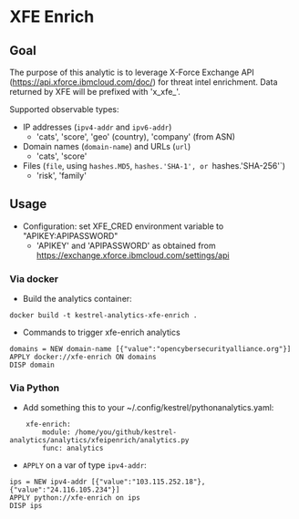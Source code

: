 # XFE Enrich

## Goal

The purpose of this analytic is to leverage X-Force Exchange API
(https://api.xforce.ibmcloud.com/doc/) for threat intel
enrichment. Data returned by XFE will be prefixed with 'x_xfe_'.

Supported observable types:
- IP addresses (`ipv4-addr` and `ipv6-addr`)
  - 'cats', 'score', 'geo' (country), 'company' (from ASN)
- Domain names (`domain-name`) and URLs (`url`)
  - 'cats', 'score'
- Files (`file`, using `hashes.MD5`, `hashes.'SHA-1', or `hashes.'SHA-256'`)
  - 'risk', 'family'

## Usage

- Configuration: set XFE_CRED environment variable to "APIKEY:APIPASSWORD"
  - 'APIKEY' and 'APIPASSWORD' as obtained from https://exchange.xforce.ibmcloud.com/settings/api

### Via docker

- Build the analytics container:
```
docker build -t kestrel-analytics-xfe-enrich .
```

- Commands to trigger xfe-enrich analytics
```
domains = NEW domain-name [{"value":"opencybersecurityalliance.org"}]
APPLY docker://xfe-enrich ON domains
DISP domain
```

### Via Python

- Add something this to your ~/.config/kestrel/pythonanalytics.yaml:
```
    xfe-enrich:
        module: /home/you/github/kestrel-analytics/analytics/xfeipenrich/analytics.py
        func: analytics
```

- `APPLY` on a var of type `ipv4-addr`:
```
ips = NEW ipv4-addr [{"value":"103.115.252.18"}, {"value":"24.116.105.234"}]
APPLY python://xfe-enrich on ips
DISP ips
```
